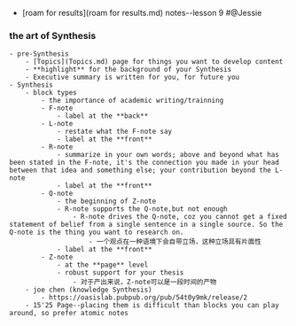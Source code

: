 - [roam for results](roam for results.md) notes--lesson 9 #@Jessie
    
### the art of Synthesis
    - pre-Synthesis
        - [Topics](Topics.md) page for things you want to develop content
        - **highlight** for the background of your Synthesis
        - Executive summary is written for you, for future you
    - Synthesis
        - block types
            - the importance of academic writing/trainning
            - F-note
                - label at the **back**
            - L-note
                - restate what the F-note say
                - label at the **front**
            - R-note
                - summarize in your own words; above and beyond what has been stated in the F-note, it's the connection you made in your head between that idea and something else; your contribution beyond the L-note
                - label at the **front**
            - Q-note
                - the beginning of Z-note
                - R-note supports the Q-note,but not enough
                    - R-note drives the Q-note, coz you cannot get a fixed statement of belief from a single sentence in a single source. So the Q-note is the thing you want to research on.
                        - 一个观点在一种语境下会自带立场，这种立场具有片面性
                - label at the **front**
            - Z-note
                - at the **page** level
                - robust support for your thesis
                    - 对于产出来说，Z-note可以是一段时间的产物
        - joe chen (knowledge Synthesis)
            - https://oasislab.pubpub.org/pub/54t0y9mk/release/2
        - 15'25 Page--placing them is difficult than blocks you can play around, so prefer atomic notes
